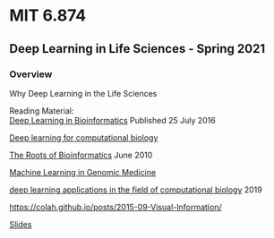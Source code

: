 # MIT 6.874 
## Deep Learning in Life Sciences - Spring 2021
### Overview
Why Deep Learning in the Life Sciences

Reading Material:  
[Deep Learning in Bioinformatics](https://arxiv.org/pdf/1603.06430.pdf) Published 25 July 2016

[Deep learning for computational biology](https://www.embopress.org/doi/pdf/10.15252/msb.20156651)

[The Roots of Bioinformatics](https://journals.plos.org/ploscompbiol/article?id=10.1371/journal.pcbi.1000809) June 2010

[Machine Learning in Genomic Medicine](https://ieeexplore.ieee.org/stamp/stamp.jsp?reload=true&arnumber=7347331)

[deep learning applications in the field of computational biology](https://github.com/gokceneraslan/awesome-deepbio) 2019

https://colah.github.io/posts/2015-09-Visual-Information/  


[Slides](https://mit6874.github.io/assets/sp2021/slides/l01.pdf)